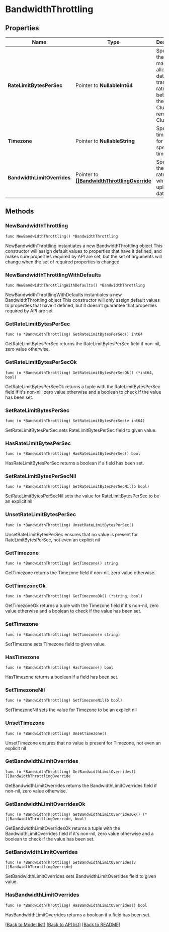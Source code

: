 # BandwidthThrottling

## Properties

Name | Type | Description | Notes
------------ | ------------- | ------------- | -------------
**RateLimitBytesPerSec** | Pointer to **NullableInt64** | Specifies the maximum allowed data transfer rate between the local Cluster and remote Clusters. | [optional] 
**Timezone** | Pointer to **NullableString** | Specifies a time zone for the specified time period. | [optional] 
**BandwidthLimitOverrides** | Pointer to [**[]BandwidthThrottlingOverride**](BandwidthThrottlingOverride.md) | Specifies the max rate limit at which we upload the data. | [optional] 

## Methods

### NewBandwidthThrottling

`func NewBandwidthThrottling() *BandwidthThrottling`

NewBandwidthThrottling instantiates a new BandwidthThrottling object
This constructor will assign default values to properties that have it defined,
and makes sure properties required by API are set, but the set of arguments
will change when the set of required properties is changed

### NewBandwidthThrottlingWithDefaults

`func NewBandwidthThrottlingWithDefaults() *BandwidthThrottling`

NewBandwidthThrottlingWithDefaults instantiates a new BandwidthThrottling object
This constructor will only assign default values to properties that have it defined,
but it doesn't guarantee that properties required by API are set

### GetRateLimitBytesPerSec

`func (o *BandwidthThrottling) GetRateLimitBytesPerSec() int64`

GetRateLimitBytesPerSec returns the RateLimitBytesPerSec field if non-nil, zero value otherwise.

### GetRateLimitBytesPerSecOk

`func (o *BandwidthThrottling) GetRateLimitBytesPerSecOk() (*int64, bool)`

GetRateLimitBytesPerSecOk returns a tuple with the RateLimitBytesPerSec field if it's non-nil, zero value otherwise
and a boolean to check if the value has been set.

### SetRateLimitBytesPerSec

`func (o *BandwidthThrottling) SetRateLimitBytesPerSec(v int64)`

SetRateLimitBytesPerSec sets RateLimitBytesPerSec field to given value.

### HasRateLimitBytesPerSec

`func (o *BandwidthThrottling) HasRateLimitBytesPerSec() bool`

HasRateLimitBytesPerSec returns a boolean if a field has been set.

### SetRateLimitBytesPerSecNil

`func (o *BandwidthThrottling) SetRateLimitBytesPerSecNil(b bool)`

 SetRateLimitBytesPerSecNil sets the value for RateLimitBytesPerSec to be an explicit nil

### UnsetRateLimitBytesPerSec
`func (o *BandwidthThrottling) UnsetRateLimitBytesPerSec()`

UnsetRateLimitBytesPerSec ensures that no value is present for RateLimitBytesPerSec, not even an explicit nil
### GetTimezone

`func (o *BandwidthThrottling) GetTimezone() string`

GetTimezone returns the Timezone field if non-nil, zero value otherwise.

### GetTimezoneOk

`func (o *BandwidthThrottling) GetTimezoneOk() (*string, bool)`

GetTimezoneOk returns a tuple with the Timezone field if it's non-nil, zero value otherwise
and a boolean to check if the value has been set.

### SetTimezone

`func (o *BandwidthThrottling) SetTimezone(v string)`

SetTimezone sets Timezone field to given value.

### HasTimezone

`func (o *BandwidthThrottling) HasTimezone() bool`

HasTimezone returns a boolean if a field has been set.

### SetTimezoneNil

`func (o *BandwidthThrottling) SetTimezoneNil(b bool)`

 SetTimezoneNil sets the value for Timezone to be an explicit nil

### UnsetTimezone
`func (o *BandwidthThrottling) UnsetTimezone()`

UnsetTimezone ensures that no value is present for Timezone, not even an explicit nil
### GetBandwidthLimitOverrides

`func (o *BandwidthThrottling) GetBandwidthLimitOverrides() []BandwidthThrottlingOverride`

GetBandwidthLimitOverrides returns the BandwidthLimitOverrides field if non-nil, zero value otherwise.

### GetBandwidthLimitOverridesOk

`func (o *BandwidthThrottling) GetBandwidthLimitOverridesOk() (*[]BandwidthThrottlingOverride, bool)`

GetBandwidthLimitOverridesOk returns a tuple with the BandwidthLimitOverrides field if it's non-nil, zero value otherwise
and a boolean to check if the value has been set.

### SetBandwidthLimitOverrides

`func (o *BandwidthThrottling) SetBandwidthLimitOverrides(v []BandwidthThrottlingOverride)`

SetBandwidthLimitOverrides sets BandwidthLimitOverrides field to given value.

### HasBandwidthLimitOverrides

`func (o *BandwidthThrottling) HasBandwidthLimitOverrides() bool`

HasBandwidthLimitOverrides returns a boolean if a field has been set.


[[Back to Model list]](../README.md#documentation-for-models) [[Back to API list]](../README.md#documentation-for-api-endpoints) [[Back to README]](../README.md)


